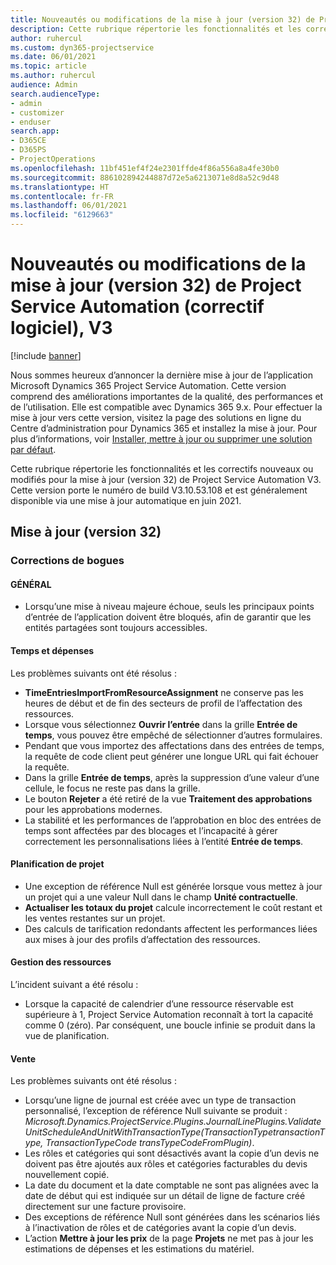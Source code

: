 ```yaml
---
title: Nouveautés ou modifications de la mise à jour (version 32) de Project Service Automation (correctif logiciel), V3
description: Cette rubrique répertorie les fonctionnalités et les correctifs disponibles pour la mise à jour (version 32) de Project Service Automation, V3.
author: ruhercul
ms.custom: dyn365-projectservice
ms.date: 06/01/2021
ms.topic: article
ms.author: ruhercul
audience: Admin
search.audienceType:
- admin
- customizer
- enduser
search.app:
- D365CE
- D365PS
- ProjectOperations
ms.openlocfilehash: 11bf451ef4f24e2301ffde4f86a556a8a4fe30b0
ms.sourcegitcommit: 886102894244887d72e5a6213071e8d8a52c9d48
ms.translationtype: HT
ms.contentlocale: fr-FR
ms.lasthandoff: 06/01/2021
ms.locfileid: "6129663"
---
```

# <a name="whats-new-or-changed-in-project-service-automation-update-release-32-v3"></a>Nouveautés ou modifications de la mise à jour (version 32) de Project Service Automation (correctif logiciel), V3

[!include [banner](../includes/psa-now-project-operations.md)]

Nous sommes heureux d’annoncer la dernière mise à jour de l’application Microsoft Dynamics 365 Project Service Automation. Cette version comprend des améliorations importantes de la qualité, des performances et de l’utilisation. Elle est compatible avec Dynamics 365 9.x. Pour effectuer la mise à jour vers cette version, visitez la page des solutions en ligne du Centre d’administration pour Dynamics 365 et installez la mise à jour. Pour plus d’informations, voir [Installer, mettre à jour ou supprimer une solution par défaut](/power-platform/admin/install-remove-preferred-solution).

Cette rubrique répertorie les fonctionnalités et les correctifs nouveaux ou modifiés pour la mise à jour (version 32) de Project Service Automation V3. Cette version porte le numéro de build V3.10.53.108 et est généralement disponible via une mise à jour automatique en juin 2021.

## <a name="update-release-32"></a>Mise à jour (version 32)

### <a name="bug-fixes"></a>Corrections de bogues

#### <a name="general"></a>GÉNÉRAL

- Lorsqu’une mise à niveau majeure échoue, seuls les principaux points d’entrée de l’application doivent être bloqués, afin de garantir que les entités partagées sont toujours accessibles.

#### <a name="time-and-expense"></a>Temps et dépenses

Les problèmes suivants ont été résolus :

- **TimeEntriesImportFromResourceAssignment** ne conserve pas les heures de début et de fin des secteurs de profil de l’affectation des ressources.
- Lorsque vous sélectionnez **Ouvrir l’entrée** dans la grille **Entrée de temps**, vous pouvez être empêché de sélectionner d’autres formulaires.
- Pendant que vous importez des affectations dans des entrées de temps, la requête de code client peut générer une longue URL qui fait échouer la requête.
- Dans la grille **Entrée de temps**, après la suppression d’une valeur d’une cellule, le focus ne reste pas dans la grille.
- Le bouton **Rejeter** a été retiré de la vue **Traitement des approbations** pour les approbations modernes.
- La stabilité et les performances de l’approbation en bloc des entrées de temps sont affectées par des blocages et l’incapacité à gérer correctement les personnalisations liées à l’entité **Entrée de temps**.

#### <a name="project-planning"></a>Planification de projet

- Une exception de référence Null est générée lorsque vous mettez à jour un projet qui a une valeur Null dans le champ **Unité contractuelle**.
- **Actualiser les totaux du projet** calcule incorrectement le coût restant et les ventes restantes sur un projet.
- Des calculs de tarification redondants affectent les performances liées aux mises à jour des profils d’affectation des ressources.

#### <a name="resource-management"></a>Gestion des ressources

L’incident suivant a été résolu :

- Lorsque la capacité de calendrier d’une ressource réservable est supérieure à 1, Project Service Automation reconnaît à tort la capacité comme 0 (zéro). Par conséquent, une boucle infinie se produit dans la vue de planification.

#### <a name="sales"></a>Vente

Les problèmes suivants ont été résolus :

- Lorsqu’une ligne de journal est créée avec un type de transaction personnalisé, l’exception de référence Null suivante se produit : *Microsoft.Dynamics.ProjectService.Plugins.JournalLinePlugins.ValidateUnitScheduleAndUnitWithTransactionType(TransactionTypetransactionType, TransactionTypeCode transTypeCodeFromPlugin)*.
- Les rôles et catégories qui sont désactivés avant la copie d’un devis ne doivent pas être ajoutés aux rôles et catégories facturables du devis nouvellement copié.
- La date du document et la date comptable ne sont pas alignées avec la date de début qui est indiquée sur un détail de ligne de facture créé directement sur une facture provisoire.
- Des exceptions de référence Null sont générées dans les scénarios liés à l’inactivation de rôles et de catégories avant la copie d’un devis.
- L’action **Mettre à jour les prix** de la page **Projets** ne met pas à jour les estimations de dépenses et les estimations du matériel.
